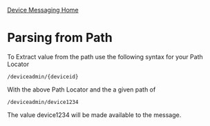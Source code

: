 ﻿[Device Messaging Home](Index.md)

# Parsing from Path

To Extract value from the path use the following syntax for your Path Locator

`/deviceadmin/{deviceid}`

With the above Path Locator and the a given path of

`/deviceadmin/device1234`

The value device1234 will be made available to the message.